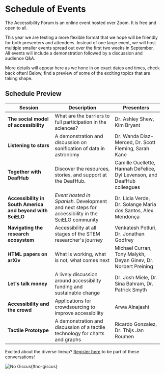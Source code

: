 # Schedule of Events

The Accessibility Forum is an online event hosted over Zoom. It is free and open to all.

This year we are testing a more flexible format that we hope will be friendly for both presenters and attendees. Instead of one large event, we will host multiple smaller events spread out over the first two weeks in September. All events will include a demonstration followed by a discussion and audience Q&A.

More details will appear here as we hone in on exact dates and times, check back often! Below, find a preview of some of the exciting topics that are taking shape.


## Schedule Preview
<!-- | Date | Time (EDT) | Session | Description | Presenters | Introductory Video | -->
| Session | Description | Presenters |
| --- | --- | --- |
| **The social model of accessibility** | What are the barriers to full participation in the sciences? | Dr. Ashley Shew, Kim Bryant |
| **Listening to stars** | A demonstration and discussion on sonification of data in astronomy | Dr. Wanda Diaz-Merced, Dr. Scott Fleming, Sarah Kane |
| **Together with DeafHub** | Discover the resources, stories, and support at the DeafHub. | Camille Ouellette, Hannah DeFelice, Dyl Levenson, and DeafHub colleagues |
| **Accessibility in South America and beyond with SciELO** | *Event hosted in Spanish.* Development and next steps for accessibility in the SciELO community | Dr. Licia Verde, Dr. Solange Maria dos Santos, Alex Mendonça |
| **Navigating the research ecosystem** | Accessibility at all stages of the STEM researcher's journey | Venkatesh Potluri, Dr. Jonathan Godfrey |
| **HTML papers on arXiv** | What is working, what is not, what comes next | Michael Curran, Tony Malykh, Deyan Ginev, Dr. Norbert Preining |
| **Let's talk money**  |  A lively discussion around accessibility funding and sustainable change | Dr. Josh Miele, Dr. Sina Bahram, Dr. Patrick Smyth |
| **Accessibility and the crowd** | Applications for crowdsourcing to improve accessibility | Arwa Alnajashi |
| **Tactile Prototype** | A demonstration and discussion of a tactile technology for charts and graphs | Ricardo Gonzalez, Dr. Thijs Jan Roumen |

<div style="clear:both;"></div>
<div class="button-reg">
  Excited about the diverse lineup? <a href="https://cornell.ca1.qualtrics.com/jfe/form/SV_eEZ1d27LF2fVM7Y" target="_blank">Register here</a> to be part of these conversations!
  <div style="clear:both;"></div>
</div>

![No Giscus](){#no-giscus}
